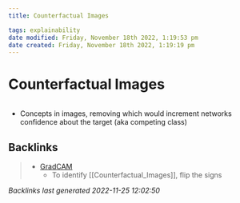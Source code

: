 ```yaml
---
title: Counterfactual Images

tags: explainability 
date modified: Friday, November 18th 2022, 1:19:53 pm
date created: Friday, November 18th 2022, 1:19:19 pm
---
```


# Counterfactual Images
```toc
```
- Concepts in images, removing which would increment networks confidence about the target (aka competing class)

## Backlinks

> - [GradCAM](GradCAM.md)
>   - To identify [[Counterfactual_Images]], flip the signs

_Backlinks last generated 2022-11-25 12:02:50_
